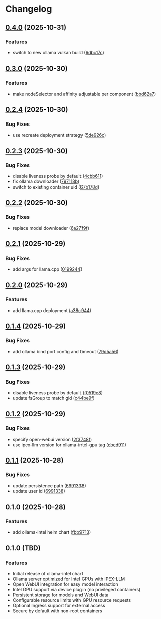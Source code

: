 # Changelog

## [0.4.0](https://github.com/mikesmitty/wyoming-helm/compare/ollama-intel-v0.3.0...ollama-intel-v0.4.0) (2025-10-31)


### Features

* switch to new ollama vulkan build ([6dbc17c](https://github.com/mikesmitty/wyoming-helm/commit/6dbc17cbe7a3e03faf23c3ecb87c5534ffcc8d93))

## [0.3.0](https://github.com/mikesmitty/wyoming-helm/compare/ollama-intel-v0.2.4...ollama-intel-v0.3.0) (2025-10-30)


### Features

* make nodeSelector and affinity adjustable per component ([bbd62a7](https://github.com/mikesmitty/wyoming-helm/commit/bbd62a71b04d009cb25ec1794f00eb28c315efb4))

## [0.2.4](https://github.com/mikesmitty/wyoming-helm/compare/ollama-intel-v0.2.3...ollama-intel-v0.2.4) (2025-10-30)


### Bug Fixes

* use recreate deployment strategy ([5de926c](https://github.com/mikesmitty/wyoming-helm/commit/5de926c27f7fd2b0f961bc9a3b4a9ce90df42ad2))

## [0.2.3](https://github.com/mikesmitty/wyoming-helm/compare/ollama-intel-v0.2.2...ollama-intel-v0.2.3) (2025-10-30)


### Bug Fixes

* disable liveness probe by default ([4cbb611](https://github.com/mikesmitty/wyoming-helm/commit/4cbb611695cc11b7ec8e4aeebe77ae28b9265cad))
* fix ollama downloader ([797118b](https://github.com/mikesmitty/wyoming-helm/commit/797118bc46c1d62a649da10ebf88136afa28350b))
* switch to existing container uid ([67b178d](https://github.com/mikesmitty/wyoming-helm/commit/67b178d431e4c7cff914b73547713cfc19cb7962))

## [0.2.2](https://github.com/mikesmitty/wyoming-helm/compare/ollama-intel-v0.2.1...ollama-intel-v0.2.2) (2025-10-30)


### Bug Fixes

* replace model downloader ([6a27f9f](https://github.com/mikesmitty/wyoming-helm/commit/6a27f9fcbd1e8eb4fd828b07be3dff726766c29c))

## [0.2.1](https://github.com/mikesmitty/wyoming-helm/compare/ollama-intel-v0.2.0...ollama-intel-v0.2.1) (2025-10-29)


### Bug Fixes

* add args for llama.cpp ([0199244](https://github.com/mikesmitty/wyoming-helm/commit/01992442d92ca5a6bacfb4e38b69ea37f3838e95))

## [0.2.0](https://github.com/mikesmitty/wyoming-helm/compare/ollama-intel-v0.1.4...ollama-intel-v0.2.0) (2025-10-29)


### Features

* add llama.cpp deployment ([a38c944](https://github.com/mikesmitty/wyoming-helm/commit/a38c944123c44c1742c8c0736c0ed9ba5e45c9ef))

## [0.1.4](https://github.com/mikesmitty/wyoming-helm/compare/ollama-intel-v0.1.3...ollama-intel-v0.1.4) (2025-10-29)


### Bug Fixes

* add ollama bind port config and timeout ([79d5a56](https://github.com/mikesmitty/wyoming-helm/commit/79d5a564d7232a28071219f4a546d932bfd2d1a4))

## [0.1.3](https://github.com/mikesmitty/wyoming-helm/compare/ollama-intel-v0.1.2...ollama-intel-v0.1.3) (2025-10-29)


### Bug Fixes

* disable liveness probe by default ([f0519e8](https://github.com/mikesmitty/wyoming-helm/commit/f0519e8c81d541655dd7e121afb98ccba5acc056))
* update fsGroup to match gid ([c44be9f](https://github.com/mikesmitty/wyoming-helm/commit/c44be9fb2179bbe116787db490362dc3267f1c61))

## [0.1.2](https://github.com/mikesmitty/wyoming-helm/compare/ollama-intel-v0.1.1...ollama-intel-v0.1.2) (2025-10-29)


### Bug Fixes

* specify open-webui version ([2f3748f](https://github.com/mikesmitty/wyoming-helm/commit/2f3748f4bdb4cfd2b693481a821cac421fcdc084))
* use ipex-llm version for ollama-intel-gpu tag ([cbed911](https://github.com/mikesmitty/wyoming-helm/commit/cbed9110a3de062ae8bc25108b1796cb2dd9d0e0))

## [0.1.1](https://github.com/mikesmitty/wyoming-helm/compare/ollama-intel-0.1.0...ollama-intel-v0.1.1) (2025-10-28)


### Bug Fixes

* update persistence path ([6991338](https://github.com/mikesmitty/wyoming-helm/commit/69913383ce78d7a225e34657a8dcdb8776bc642d))
* update user id ([6991338](https://github.com/mikesmitty/wyoming-helm/commit/69913383ce78d7a225e34657a8dcdb8776bc642d))

## 0.1.0 (2025-10-28)


### Features

* add ollama-intel helm chart ([fbb9713](https://github.com/mikesmitty/wyoming-helm/commit/fbb9713e642d4ee02932cdc8cf67eac0677fa932))

## 0.1.0 (TBD)

### Features

* Initial release of ollama-intel chart
* Ollama server optimized for Intel GPUs with IPEX-LLM
* Open WebUI integration for easy model interaction
* Intel GPU support via device plugin (no privileged containers)
* Persistent storage for models and WebUI data
* Configurable resource limits with GPU resource requests
* Optional Ingress support for external access
* Secure by default with non-root containers
